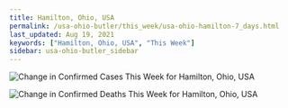 ```yaml
---
title: Hamilton, Ohio, USA
permalink: /usa-ohio-butler/this_week/usa-ohio-hamilton-7_days.html
last_updated: Aug 19, 2021
keywords: ["Hamilton, Ohio, USA", "This Week"]
sidebar: usa-ohio-butler_sidebar
---
```


![Change in Confirmed Cases This Week for Hamilton, Ohio, USA](/covid_tracker/images/graphs/usa-ohio-hamilton-delta_confirmed-7_days_graph.png)

![Change in Confirmed Deaths This Week for Hamilton, Ohio, USA](/covid_tracker/images/graphs/usa-ohio-hamilton-delta_deaths-7_days_graph.png)
